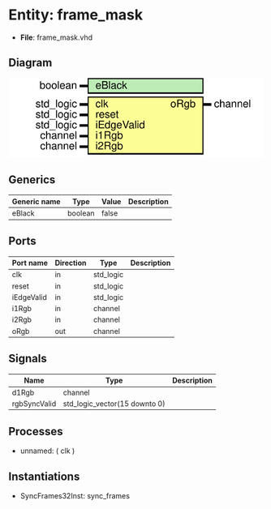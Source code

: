 # Entity: frame_mask 

- **File**: frame_mask.vhd
## Diagram

![Diagram](frame_mask.svg "Diagram")
## Generics

| Generic name | Type    | Value | Description |
| ------------ | ------- | ----- | ----------- |
| eBlack       | boolean | false |             |
## Ports

| Port name  | Direction | Type      | Description |
| ---------- | --------- | --------- | ----------- |
| clk        | in        | std_logic |             |
| reset      | in        | std_logic |             |
| iEdgeValid | in        | std_logic |             |
| i1Rgb      | in        | channel   |             |
| i2Rgb      | in        | channel   |             |
| oRgb       | out       | channel   |             |
## Signals

| Name         | Type                          | Description |
| ------------ | ----------------------------- | ----------- |
| d1Rgb        | channel                       |             |
| rgbSyncValid | std_logic_vector(15 downto 0) |             |
## Processes
- unnamed: ( clk )
## Instantiations

- SyncFrames32Inst: sync_frames
